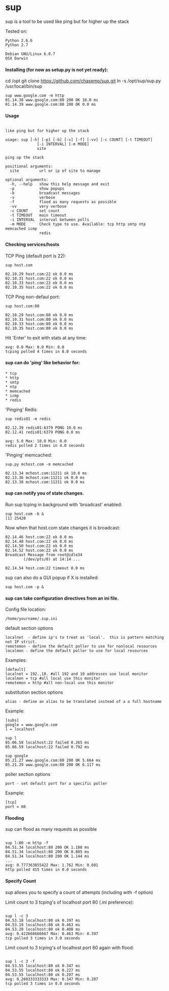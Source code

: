 sup
===

sup is a tool to be used like ping but for higher up the stack

Tested on:

    Python 2.6.6
    Python 2.7

    Debian GNU/Linux 6.0.7
    OSX Darwin

#### Installing (for now as setup.py is not yet ready):

cd /opt
git clone https://github.com/chasemp/sup.git
ln -s /opt/sup/sup.py /usr/local/bin/sup

    sup www.google.com -m http
    01.14.38 www.google.com:80 200 OK 10.0 ms
    01.14.39 www.google.com:80 200 OK 0.0 ms

#### Usage

<pre><code>
like ping but for higher up the stack

usage: sup [-h] [-p] [-b] [-v] [-f] [-vv] [-c COUNT] [-t TIMEOUT]
              [-i INTERVAL] [-m MODE]
              site

ping up the stack

positional arguments:
  site         url or ip of site to manage

optional arguments:
  -h, --help   show this help message and exit
  -p           show popups
  -b           broadcast messages
  -v           verbose
  -f           flood as many requests as possible
  -vv          very verbose
  -c COUNT     set count
  -t TIMEOUT   main timeout
  -i INTERVAL  interval between polls
  -m MODE      Check type to use. Available: tcp http smtp ntp memcached icmp
               redis
</code></pre>

####  Checking services/hosts

TCP Ping (default port is 22):

    sup host.com

    02.10.29 host.com:22 ok 0.0 ms
    02.10.31 host.com:22 ok 0.0 ms
    02.10.33 host.com:22 ok 0.0 ms
    02.10.35 host.com:22 ok 0.0 ms

TCP Ping non-defaul port:

    sup host.com:80

    02.10.29 host.com:80 ok 0.0 ms
    02.10.31 host.com:80 ok 0.0 ms
    02.10.33 host.com:80 ok 0.0 ms
    02.10.35 host.com:80 ok 0.0 ms

Hit 'Enter' to exit with stats at any time:

    avg: 0.0 Max: 0.0 Min: 0.0
    tcping polled 4 times in 8.0 seconds

#### sup can do 'ping' like behavior for:

    * tcp
    * http
    * smtp
    * ntp
    * memcached
    * icmp
    * redis

'Pinging' Redis:

    sup redis01 -m redis

    02.12.39 redis01:6379 PONG 10.0 ms
    02.12.41 redis01:6379 PONG 0.0 ms

    avg: 5.0 Max: 10.0 Min: 0.0
    redis polled 2 times in 4.0 seconds

'Pinging' memcached:

    sup.py mchost.com -m memcached

    02.13.34 mchost.com:11211 ok 10.0 ms
    02.13.36 mchost.com:11211 ok 0.0 ms
    02.13.38 mchost.com:11211 ok 0.0 ms

#### sup can notify you of state changes.

Run sup tcping in background with 'broadcast' enabled:

    sup host.com -b &
    [1] 25420

Now when that host.com state changes it is broadcast:

    02.14.46 host.com:22 ok 0.0 ms
    02.14.48 host.com:22 ok 0.0 ms
    02.14.50 host.com:22 ok 0.0 ms
    02.14.52 host.com:22 ok 0.0 ms
    Broadcast Message from root@idle34                                             
            (/dev/pts/0) at 14:14 ...                                              
                                                                               
    02.14.54 host.com:22 timeout 0.0 ms

sup can also do a GUI popup if X is installed:

    sup host.com -p &

#### sup can take configuration directives from an ini file.

Config file location:

    /home/yourname/.sup.ini

default section options

    localnet  - define ip's to treat as 'local'.  this is pattern matching not IP strict.
    remotemon - define the default poller to use for nonlocal resources
    localmon - define the default poller to use for local resources

Examples:

    [default]
    localnet = 192.,10. #all 192 and 10 addresses use local monitor
    localmon = tcp #all local use this monitor
    remotemon = http #all non-local use this monitor

substitution section options

    alias - define an alias to be translated instead of a a full hostname

Example:

    [subs]
    google = www.google.com
    l = localhost

    sup l
    05.06.58 localhost:22 failed 0.265 ms
    05.06.59 localhost:22 failed 0.792 ms

    sup google
    05.21.27 www.google.com:80 200 OK 5.664 ms
    05.21.29 www.google.com:80 200 OK 6.117 ms


poller section options

    port - set default port for a specific poller

Example:

    [tcp]
    port = 80

#### Flooding

sup can flood as many requests as possible

<pre><code>
sup l:80 -m http -f
04.51.34 localhost:80 200 OK 1.188 ms
04.51.34 localhost:80 200 OK 0.885 ms
04.51.34 localhost:80 200 OK 1.144 ms
...
avg: 0.777363855422 Max: 1.762 Min: 0.601
http polled 415 times in 0.0 seconds
</code></pre>

#### Specify Count

sup allows you to specify a count of attempts (including with -f option)

Limit count to 3 tcping's of localhost port 80 (.ini preference):

<pre><code>
sup l -c 3
04.53.18 localhost:80 ok 0.397 ms
04.53.19 localhost:80 ok 0.463 ms
04.53.20 localhost:80 ok 0.408 ms
avg: 0.422666666667 Max: 0.463 Min: 0.397
tcp polled 3 times in 3.0 seconds
</code></pre>

Limit count to 3 tcping's of localhost port 80 again with flood:

<pre><code>
sup l -c 3 -f
04.53.55 localhost:80 ok 0.347 ms
04.53.55 localhost:80 ok 0.227 ms
04.53.55 localhost:80 ok 0.207 ms
avg: 0.260333333333 Max: 0.347 Min: 0.207
tcp polled 3 times in 0.0 seconds
</code></pre>

